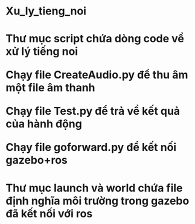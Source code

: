 # Xu_ly_tieng_noi
<h1> Thư mục script chứa dòng code về xử lý tiếng noi
<p> Chạy file CreateAudio.py để thu âm một file âm thanh
<p> Chạy file Test.py để trả về kết quả của hành động
<p> Chạy file goforward.py để kết nối gazebo+ros 
<h1> Thư mục launch và world chứa file định nghĩa môi trường trong gazebo đã kết nối với ros
